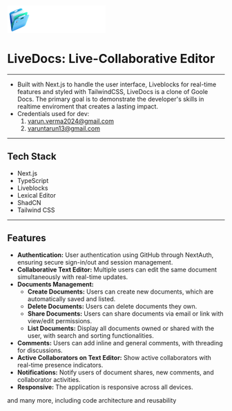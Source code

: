 ![logo](./public/assets/icons/logo.svg)

# LiveDocs: Live-Collaborative Editor

---

- Built with Next.js to handle the user interface, Liveblocks for real-time features and styled with TailwindCSS, LiveDocs is a clone of Goole Docs. The primary goal is to demonstrate the developer's skills in realtime enviroment that creates a lasting impact.
- Credentials used for dev:
  1. varun.verma2024@gmail.com
  2. varuntarun13@gmail.com

---

## Tech Stack

- Next.js
- TypeScript
- Liveblocks
- Lexical Editor
- ShadCN
- Tailwind CSS

---

## Features

- **Authentication:** User authentication using GitHub through NextAuth, ensuring secure sign-in/out and session management.
- **Collaborative Text Editor:** Multiple users can edit the same document simultaneously with real-time updates.
- **Documents Management:**
  - **Create Documents:** Users can create new documents, which are automatically saved and listed.
  - **Delete Documents:** Users can delete documents they own.
  - **Share Documents:** Users can share documents via email or link with view/edit permissions.
  - **List Documents:** Display all documents owned or shared with the user, with search and sorting functionalities.
- **Comments:** Users can add inline and general comments, with threading for discussions.
- **Active Collaborators on Text Editor:** Show active collaborators with real-time presence indicators.
- **Notifications:** Notify users of document shares, new comments, and collaborator activities.
- **Responsive:** The application is responsive across all devices.

and many more, including code architecture and reusability
